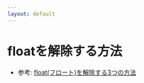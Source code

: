 ```yaml
---
layout: default
---
```


# floatを解除する方法

* 参考: [float(フロート)を解除する3つの方法](http://whisper.sakura.ne.jp/diary/2009/06/cssfloat.html)

